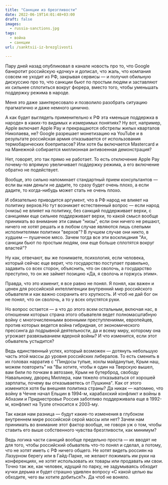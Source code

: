```yaml
---
title: "Санкции из брезгливости"
date: 2022-06-19T14:01:48+03:00
draft: false
images:
  - russia-sanctions.jpg
tags:
  - война
  - санкции
url: /sanktsii-iz-brezglivosti

---
```

Пару дней назад опубликовал в канале новость про то, что Google банкротит российскую «дочку» и дописал, что жаль, что компания совсем не уходит из РФ, закрывая сервисы — и получил обильную дискуссию про то, что санкции бьют по простым людям и заставляют их сильнее сплотиться вокруг фюрера, вместо того, чтобы уменьшать поддержку режима в народе.

Меня это даже заинтересовало и позволило разобрать ситуацию прагматично и даже немного цинично.
<!--more-->

А как будет выглядеть применительно к РФ эта «меньше поддержка в народе» в каких-то видимых и измеримых понятиях? Ну вот, например, Apple включает Apple Pay и прекращаются обстрелы жилых кварталов Николаева, не? Google разрешает монетизацию на YouTube и в результате российская армия отказывается от использования термобарических боеприпасов? Или хотя бы включается Mastercard и на Манежной собирается миллионная антивоенная демонстрация?

Нет, говорят, это так прямо не работает. То есть отключение Apple Pay почему-то впрямую увеличивает поддержку режима, а его включение обратно не подействует. 

Вообще, это сильно напоминает стандартный прием консультантов — если вы нам деньги не дадите, то сразу будет очень плохо, а если дадите, то когда-нибудь может стать не очень плохо.

И обязательно приводится аргумент, что в РФ народ не влияет на политику верхов.Но тут возникает естественный вопрос — если народ («низы) не влияет на политику, без санкций поддерживает верхи, с санкциями еще сильнее поддерживает верхи, то какой смысл вообще принимать во внимание эти самые "низы", если они ничего не решают, ничего не хотят решать и в любом случае являются лишь слепыми исполнителями политики "верхов"?  В лучшем случае они никто, в худшем — пушечное мясо. Зачем тогда все эти восклицания "Ах, санкции бьют по простым людям, они еще больше сплотятся вокруг властей"? 

Ну как, отвечают, вы же понимаете, психология, если человека, который сейчас еще верит, что государство поступает правильно, задавить со всех сторон, объяснить, что он сволочь, а государство преступно, то он же займет позицию «Да, я сволочь и горжусь этим».

Правда, что это изменит, я все равно не понял. Я понял, как важен и ценен для российской интеллигенции  внутренний мир российского обывателя и как важно сохранить его хрупкость. И чтоб не дай бог он не понял, что он сволочь, а то у всех опустятся руки.

Но вопрос остается — а что до этого всем остальным, включая нас, в отношении которых страна этого обывателя ведет полномасштабную войну с многочисленными военными преступлениями, европейцев, против которых ведется война гибридная, от экономического прессинга до подрывной деятельности, да и всему миру, которому она угрожает развязыванием ядерной войны? И что изменится, если этот обыватель устыдится?

Ведь единственный успех, который возможен — дотянуть небольшую часть этой массы до уровня российских либералов. То есть сменить в их головах нарратив с "Пиндосы тупые, хохлы майданутые, Крым наш, можем повторить" на "Вы хотите, чтобы я один на Тверскую вышел, вам били по почкам в автозаке, Крым не бутерброд, свободу Навальному, дворец Миллера, нам тяжело отказываться от хорошей зарплаты, почему вы отказываетесь от Пушкина". Как от этого изменится хотя бы внешняя политика страны? Да никак — напомню, что войну в Чечне начал Ельцин в 1994-м, карабахский конфликт и войны в Абхазии и Приднестровье Россия заботливо поддерживала еще в 1992-м, конфликт на Тузле относится к 2003-му. 

Так какая нам разница — будут какие-то изменения в глубоком внутреннем мире российской серой массы или нет? Зачем нам принимать во внимание этот фактор вообще, не говоря уж о том, чтобы ставить его выше собственного чувства брезгливости, как минимум?

Ведь логика части санкций вообще предельно проста — их вводят не для того, чтобы российский обыватель что-то понял и сделал, а потому, что не хотят иметь с РФ ничего общего. Не хотят видеть россиян на Лазурном берегу или в Гайд-Парке, не желают пожимать им руки на конференциях, не хотят использовать их товары или продавать им свои. Точно так же, как человек, идущий по парку, не задумываясь обходит кучки дерьма и будет страшно удивлен вопросу «С какой целью вы обходите, чего вы хотите добиться?». Да чтоб не воняло.